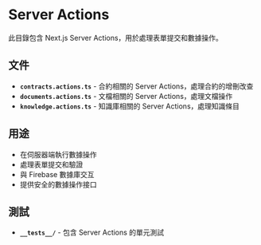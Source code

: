# Server Actions

此目錄包含 Next.js Server Actions，用於處理表單提交和數據操作。

## 文件

- **`contracts.actions.ts`** - 合約相關的 Server Actions，處理合約的增刪改查
- **`documents.actions.ts`** - 文檔相關的 Server Actions，處理文檔操作
- **`knowledge.actions.ts`** - 知識庫相關的 Server Actions，處理知識條目

## 用途

- 在伺服器端執行數據操作
- 處理表單提交和驗證
- 與 Firebase 數據庫交互
- 提供安全的數據操作接口

## 測試

- **`__tests__/`** - 包含 Server Actions 的單元測試
